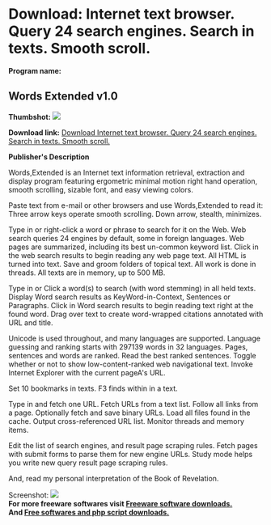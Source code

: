 # Download: Internet text browser. Query 24 search engines. Search in texts. Smooth scroll.

**Program name:**

## Words Extended v1.0

  
**Thumbshot:** ![](http://www.freewarefiles.com/screenshot/wordsextended_md.jpg)   
  
**Download link:** [Download Internet text browser. Query 24 search engines. Search in texts. Smooth scroll.](http://freesoftwares.boysofts.com/Words-Extended-V_program_42463.html)  
  


**Publisher's Description**  
  


Words,Extended is an Internet text information retrieval, extraction and display program featuring ergometric minimal motion right hand operation, smooth scrolling, sizable font, and easy viewing colors. 

Paste text from e-mail or other browsers and use Words,Extended to read it: Three arrow keys operate smooth scrolling. Down arrow, stealth, minimizes.

Type in or right-click a word or phrase to search for it on the Web. Web search queries 24 engines by default, some in foreign languages. Web pages are summarized, including its best un-common keyword list. Click in the web search results to begin reading any web page text. All HTML is turned into text. Save and groom folders of topical text. All work is done in threads. All texts are in memory, up to 500 MB.

Type in or Click a word(s) to search (with word stemming) in all held texts. Display Word search results as KeyWord-in-Context, Sentences or Paragraphs. Click in Word search results to begin reading text right at the found word. Drag over text to create word-wrapped citations annotated with URL and title.

Unicode is used throughout, and many languages are supported. Language guessing and ranking starts with 297139 words in 32 languages. Pages, sentences and words are ranked. Read the best ranked sentences. Toggle whether or not to show low-content-ranked web navigational text. Invoke Internet Explorer with the current pageA's URL.

Set 10 bookmarks in texts. F3 finds within in a text.

Type in and fetch one URL. Fetch URLs from a text list. Follow all links from a page. Optionally fetch and save binary URLs. Load all files found in the cache. Output cross-referenced URL list. Monitor threads and memory items.

Edit the list of search engines, and result page scraping rules. Fetch pages with submit forms to parse them for new engine URLs. Study mode helps you write new query result page scraping rules.

And, read my personal interpretation of the Book of Revelation. 

  
  
Screenshot: ![](http://www.freewarefiles.com/screenshot/wordsextended.jpg)   
**For more freeware softwares visit [Freeware software downloads.](http://freesoftwares.boysofts.com/)**   
**And [Free softwares and php script downloads.](http://www.boysofts.com/)**
